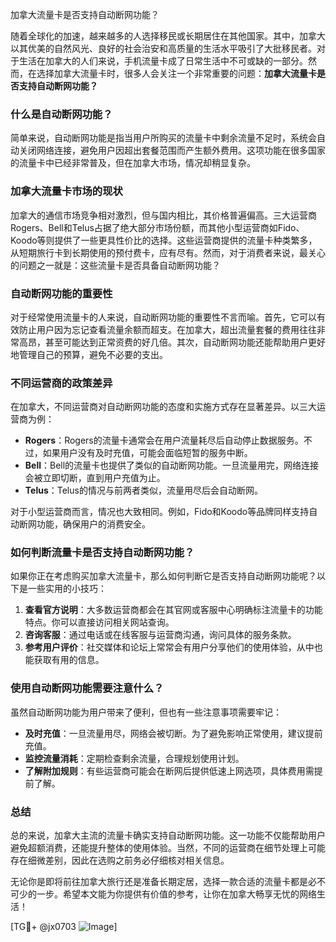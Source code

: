 加拿大流量卡是否支持自动断网功能？

随着全球化的加速，越来越多的人选择移民或长期居住在其他国家。其中，加拿大以其优美的自然风光、良好的社会治安和高质量的生活水平吸引了大批移民者。对于生活在加拿大的人们来说，手机流量卡成了日常生活中不可或缺的一部分。然而，在选择加拿大流量卡时，很多人会关注一个非常重要的问题：**加拿大流量卡是否支持自动断网功能？**

### 什么是自动断网功能？

简单来说，自动断网功能是指当用户所购买的流量卡中剩余流量不足时，系统会自动关闭网络连接，避免用户因超出套餐范围而产生额外费用。这项功能在很多国家的流量卡中已经非常普及，但在加拿大市场，情况却稍显复杂。

### 加拿大流量卡市场的现状

加拿大的通信市场竞争相对激烈，但与国内相比，其价格普遍偏高。三大运营商Rogers、Bell和Telus占据了绝大部分市场份额，而其他小型运营商如Fido、Koodo等则提供了一些更具性价比的选择。这些运营商提供的流量卡种类繁多，从短期旅行卡到长期使用的预付费卡，应有尽有。然而，对于消费者来说，最关心的问题之一就是：这些流量卡是否具备自动断网功能？

### 自动断网功能的重要性

对于经常使用流量卡的人来说，自动断网功能的重要性不言而喻。首先，它可以有效防止用户因为忘记查看流量余额而超支。在加拿大，超出流量套餐的费用往往非常高昂，甚至可能达到正常资费的好几倍。其次，自动断网功能还能帮助用户更好地管理自己的预算，避免不必要的支出。

### 不同运营商的政策差异

在加拿大，不同运营商对自动断网功能的态度和实施方式存在显著差异。以三大运营商为例：

- **Rogers**：Rogers的流量卡通常会在用户流量耗尽后自动停止数据服务。不过，如果用户没有及时充值，可能会面临短暂的服务中断。
- **Bell**：Bell的流量卡也提供了类似的自动断网功能。一旦流量用完，网络连接会被立即切断，直到用户充值为止。
- **Telus**：Telus的情况与前两者类似，流量用尽后会自动断网。

对于小型运营商而言，情况也大致相同。例如，Fido和Koodo等品牌同样支持自动断网功能，确保用户的消费安全。

### 如何判断流量卡是否支持自动断网功能？

如果你正在考虑购买加拿大流量卡，那么如何判断它是否支持自动断网功能呢？以下是一些实用的小技巧：

1. **查看官方说明**：大多数运营商都会在其官网或客服中心明确标注流量卡的功能特点。你可以直接访问相关网站查询。
2. **咨询客服**：通过电话或在线客服与运营商沟通，询问具体的服务条款。
3. **参考用户评价**：社交媒体和论坛上常常会有用户分享他们的使用体验，从中也能获取有用的信息。

### 使用自动断网功能需要注意什么？

虽然自动断网功能为用户带来了便利，但也有一些注意事项需要牢记：

- **及时充值**：一旦流量用尽，网络会被切断。为了避免影响正常使用，建议提前充值。
- **监控流量消耗**：定期检查剩余流量，合理规划使用计划。
- **了解附加规则**：有些运营商可能会在断网后提供低速上网选项，具体费用需提前了解。

### 总结

总的来说，加拿大主流的流量卡确实支持自动断网功能。这一功能不仅能帮助用户避免超额消费，还能提升整体的使用体验。当然，不同的运营商在细节处理上可能存在细微差别，因此在选购之前务必仔细核对相关信息。

无论你是即将前往加拿大旅行还是准备长期定居，选择一款合适的流量卡都是必不可少的一步。希望本文能为你提供有价值的参考，让你在加拿大畅享无忧的网络生活！

[TG💪+ @jx0703 ![Image](https://github.com/user-attachments/assets/dbca1d08-cadb-493c-b0ec-ad6f7a83f270)]